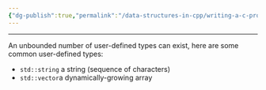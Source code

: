```yaml
---
{"dg-publish":true,"permalink":"/data-structures-in-cpp/writing-a-c-program/user-defined-type/","noteIcon":"1"}
---
```


---
An unbounded number of user-defined types can exist, here are some common user-defined types:

- `std::string` a string (sequence of characters)
- `std::vector`a dynamically-growing array